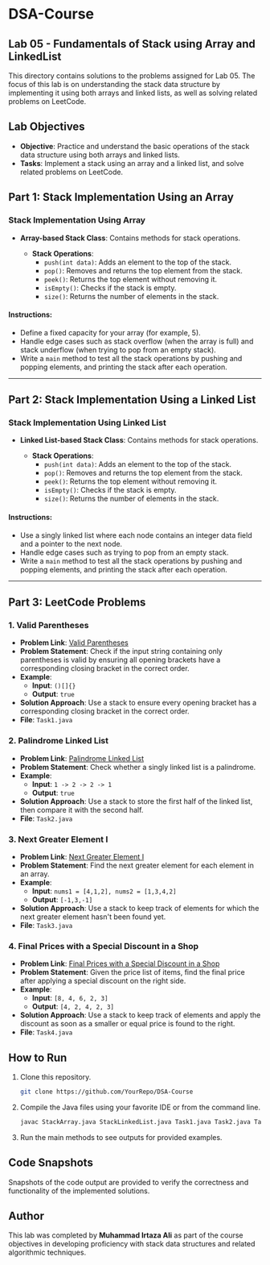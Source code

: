 # DSA-Course

## Lab 05 - Fundamentals of Stack using Array and LinkedList
This directory contains solutions to the problems assigned for Lab 05. The focus of this lab is on understanding the stack data structure by implementing it using both arrays and linked lists, as well as solving related problems on LeetCode.

## Lab Objectives

- **Objective**: Practice and understand the basic operations of the stack data structure using both arrays and linked lists.
- **Tasks**: Implement a stack using an array and a linked list, and solve related problems on LeetCode.

## Part 1: Stack Implementation Using an Array

### Stack Implementation Using Array

- **Array-based Stack Class**: Contains methods for stack operations.
  
  - **Stack Operations**:
    - `push(int data)`: Adds an element to the top of the stack.
    - `pop()`: Removes and returns the top element from the stack.
    - `peek()`: Returns the top element without removing it.
    - `isEmpty()`: Checks if the stack is empty.
    - `size()`: Returns the number of elements in the stack.

#### Instructions:
- Define a fixed capacity for your array (for example, 5).
- Handle edge cases such as stack overflow (when the array is full) and stack underflow (when trying to pop from an empty stack).
- Write a `main` method to test all the stack operations by pushing and popping elements, and printing the stack after each operation.

---

## Part 2: Stack Implementation Using a Linked List

### Stack Implementation Using Linked List

- **Linked List-based Stack Class**: Contains methods for stack operations.

  - **Stack Operations**:
    - `push(int data)`: Adds an element to the top of the stack.
    - `pop()`: Removes and returns the top element from the stack.
    - `peek()`: Returns the top element without removing it.
    - `isEmpty()`: Checks if the stack is empty.
    - `size()`: Returns the number of elements in the stack.

#### Instructions:
- Use a singly linked list where each node contains an integer data field and a pointer to the next node.
- Handle edge cases such as trying to pop from an empty stack.
- Write a `main` method to test all the stack operations by pushing and popping elements, and printing the stack after each operation.

---

## Part 3: LeetCode Problems

### 1. **Valid Parentheses**
   - **Problem Link**: [Valid Parentheses](https://leetcode.com/problems/valid-parentheses/description/?envType=problem-list-v2&envId=stack)
   - **Problem Statement**: Check if the input string containing only parentheses is valid by ensuring all opening brackets have a corresponding closing bracket in the correct order.
   - **Example**:
     - **Input**: `()[]{}` 
     - **Output**: `true`
   - **Solution Approach**: Use a stack to ensure every opening bracket has a corresponding closing bracket in the correct order.
   - **File**: `Task1.java`

### 2. **Palindrome Linked List**
   - **Problem Link**: [Palindrome Linked List](https://leetcode.com/problems/palindrome-linked-list/description/?envType=problem-list-v2&envId=stack)
   - **Problem Statement**: Check whether a singly linked list is a palindrome.
   - **Example**:
     - **Input**: `1 -> 2 -> 2 -> 1`
     - **Output**: `true`
   - **Solution Approach**: Use a stack to store the first half of the linked list, then compare it with the second half.
   - **File**: `Task2.java`

### 3. **Next Greater Element I**
   - **Problem Link**: [Next Greater Element I](https://leetcode.com/problems/next-greater-element-i/description/?envType=problem-list-v2&envId=stack)
   - **Problem Statement**: Find the next greater element for each element in an array.
   - **Example**:
     - **Input**: `nums1 = [4,1,2], nums2 = [1,3,4,2]`
     - **Output**: `[-1,3,-1]`
   - **Solution Approach**: Use a stack to keep track of elements for which the next greater element hasn't been found yet.
   - **File**: `Task3.java`

### 4. **Final Prices with a Special Discount in a Shop**
   - **Problem Link**: [Final Prices with a Special Discount in a Shop](https://leetcode.com/problems/final-prices-with-a-special-discount-in-a-shop/description/?envType=problem-list-v2&envId=stack)
   - **Problem Statement**: Given the price list of items, find the final price after applying a special discount on the right side.
   - **Example**:
     - **Input**: `[8, 4, 6, 2, 3]`
     - **Output**: `[4, 2, 4, 2, 3]`
   - **Solution Approach**: Use a stack to keep track of elements and apply the discount as soon as a smaller or equal price is found to the right.
   - **File**: `Task4.java`


## How to Run

1. Clone this repository.
   ```bash
   git clone https://github.com/YourRepo/DSA-Course
   ```

2. Compile the Java files using your favorite IDE or from the command line.
   ```bash
   javac StackArray.java StackLinkedList.java Task1.java Task2.java Task3.java Task4.java
   ```

3. Run the main methods to see outputs for provided examples.


## Code Snapshots

Snapshots of the code output are provided to verify the correctness and functionality of the implemented solutions.


## Author

This lab was completed by **Muhammad Irtaza Ali** as part of the course objectives in developing proficiency with stack data structures and related algorithmic techniques.
